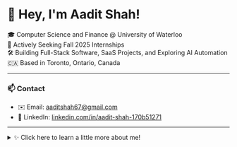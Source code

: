 # 👋 Hey, I'm Aadit Shah!

🎓 Computer Science and Finance @ University of Waterloo  
🚀 Actively Seeking Fall 2025 Internships  
🛠️ Building Full-Stack Software, SaaS Projects, and Exploring AI Automation  
🇨🇦 Based in Toronto, Ontario, Canada  

---

### 📫 Contact
- ✉️ Email: [aaditshah67@gmail.com](mailto:aaditshah67@gmail.com)
- 🔗 LinkedIn: [linkedin.com/in/aadit-shah-170b51271](https://www.linkedin.com/in/aadit-shah-170b51271)

---

<details>
<summary>✨ Click here to learn a little more about me!</summary>

- 👨‍💻 Passionate about creating products that people actually use  
- 🧠 Always exploring the intersection of CS, Finance, and Business  
- 🎯 Believer in building fast, iterating faster  

</details>

